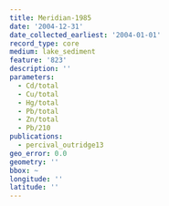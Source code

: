 ```yaml
---
title: Meridian-1985
date: '2004-12-31'
date_collected_earliest: '2004-01-01'
record_type: core
medium: lake_sediment
feature: '823'
description: ''
parameters:
  - Cd/total
  - Cu/total
  - Hg/total
  - Pb/total
  - Zn/total
  - Pb/210
publications:
  - percival_outridge13
geo_error: 0.0
geometry: ''
bbox: ~
longitude: ''
latitude: ''
---
```

